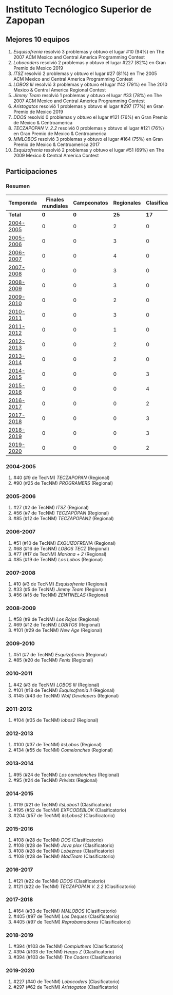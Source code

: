 ---
---

# Instituto Tecnólogico Superior de Zapopan

## Mejores 10 equipos

1. _Esquisofrenia_ resolvió 3 problemas y obtuvo el lugar #10 (94%) en The 2007 ACM Mexico and Central America Programming Contest
1. _Lobocoders_ resolvió 2 problemas y obtuvo el lugar #227 (82%) en Gran Premio de Mexico 2019
1. _ITSZ_ resolvió 2 problemas y obtuvo el lugar #27 (81%) en The 2005 ACM Mexico and Central America Programming Contest
1. _LOBOS III_ resolvió 3 problemas y obtuvo el lugar #42 (79%) en The 2010 Mexico & Central America Regional Contest
1. _Jimmy Team_ resolvió 1 problemas y obtuvo el lugar #33 (78%) en The 2007 ACM Mexico and Central America Programming Contest
1. _Aristogatos_ resolvió 1 problemas y obtuvo el lugar #297 (77%) en Gran Premio de Mexico 2019
1. _DDOS_ resolvió 0 problemas y obtuvo el lugar #121 (76%) en Gran Premio de Mexico & Centroamerica
1. _TECZAPOPAN V. 2.2_ resolvió 0 problemas y obtuvo el lugar #121 (76%) en Gran Premio de Mexico & Centroamerica
1. _MMLOBOS_ resolvió 3 problemas y obtuvo el lugar #164 (75%) en Gran Premio de Mexico & Centroamerica 2017
1. _Esquizofrenia_ resolvió 2 problemas y obtuvo el lugar #51 (69%) en The 2009 Mexico & Central America Contest

## Participaciones

### Resumen

| Temporada | Finales mundiales | Campeonatos | Regionales | Clasificatorios | Equipos |
| --- | --- | --- | --- | --- | --- |
| **Total** | **0** | **0** | **25** | **17** | **42** |
| [2004-2005](#2004-2005) | 0 | 0 | 2 | 0 | 2 |
| [2005-2006](#2005-2006) | 0 | 0 | 3 | 0 | 3 |
| [2006-2007](#2006-2007) | 0 | 0 | 4 | 0 | 4 |
| [2007-2008](#2007-2008) | 0 | 0 | 3 | 0 | 3 |
| [2008-2009](#2008-2009) | 0 | 0 | 3 | 0 | 3 |
| [2009-2010](#2009-2010) | 0 | 0 | 2 | 0 | 2 |
| [2010-2011](#2010-2011) | 0 | 0 | 3 | 0 | 3 |
| [2011-2012](#2011-2012) | 0 | 0 | 1 | 0 | 1 |
| [2012-2013](#2012-2013) | 0 | 0 | 2 | 0 | 2 |
| [2013-2014](#2013-2014) | 0 | 0 | 2 | 0 | 2 |
| [2014-2015](#2014-2015) | 0 | 0 | 0 | 3 | 3 |
| [2015-2016](#2015-2016) | 0 | 0 | 0 | 4 | 4 |
| [2016-2017](#2016-2017) | 0 | 0 | 0 | 2 | 2 |
| [2017-2018](#2017-2018) | 0 | 0 | 0 | 3 | 3 |
| [2018-2019](#2018-2019) | 0 | 0 | 0 | 3 | 3 |
| [2019-2020](#2019-2020) | 0 | 0 | 0 | 2 | 2 |

### 2004-2005

1. #40 (#9 de TecNM) _TECZAPOPAN_ (Regional)
1. #90 (#25 de TecNM) _PROGRAMERS_ (Regional)

### 2005-2006

1. #27 (#2 de TecNM) _ITSZ_ (Regional)
1. #56 (#7 de TecNM) _TECZAPOPAN_ (Regional)
1. #85 (#12 de TecNM) _TECZAPOPAN2_ (Regional)

### 2006-2007

1. #51 (#10 de TecNM) _EXQUIZOFRENIA_ (Regional)
1. #68 (#16 de TecNM) _LOBOS TECZ_ (Regional)
1. #77 (#17 de TecNM) _Mariana + 2_ (Regional)
1. #85 (#19 de TecNM) _Los Lobos_ (Regional)

### 2007-2008

1. #10 (#3 de TecNM) _Esquisofrenia_ (Regional)
1. #33 (#5 de TecNM) _Jimmy Team_ (Regional)
1. #56 (#15 de TecNM) _ZENTINELAS_ (Regional)

### 2008-2009

1. #58 (#9 de TecNM) _Los Rojos_ (Regional)
1. #69 (#12 de TecNM) _LOBITOS_ (Regional)
1. #101 (#29 de TecNM) _New Age_ (Regional)

### 2009-2010

1. #51 (#7 de TecNM) _Esquizofrenia_ (Regional)
1. #85 (#20 de TecNM) _Fenix_ (Regional)

### 2010-2011

1. #42 (#3 de TecNM) _LOBOS III_ (Regional)
1. #101 (#18 de TecNM) _Exquisofrenia II_ (Regional)
1. #145 (#43 de TecNM) _Wolf Developers_ (Regional)

### 2011-2012

1. #104 (#35 de TecNM) _lobos2_ (Regional)

### 2012-2013

1. #100 (#37 de TecNM) _itsLobos_ (Regional)
1. #134 (#55 de TecNM) _Comelonches_ (Regional)

### 2013-2014

1. #95 (#24 de TecNM) _Los comelonches_ (Regional)
1. #95 (#24 de TecNM) _Priviets_ (Regional)

### 2014-2015

1. #119 (#21 de TecNM) _itsLobos1_ (Clasificatorio)
1. #195 (#52 de TecNM) _EXPCODEBLOK_ (Clasificatorio)
1. #204 (#57 de TecNM) _itsLobos2_ (Clasificatorio)

### 2015-2016

1. #108 (#28 de TecNM) _DOS_ (Clasificatorio)
1. #108 (#28 de TecNM) _Java plox_ (Clasificatorio)
1. #108 (#28 de TecNM) _Lobeznos_ (Clasificatorio)
1. #108 (#28 de TecNM) _MadTeam_ (Clasificatorio)

### 2016-2017

1. #121 (#22 de TecNM) _DDOS_ (Clasificatorio)
1. #121 (#22 de TecNM) _TECZAPOPAN V. 2.2_ (Clasificatorio)

### 2017-2018

1. #164 (#33 de TecNM) _MMLOBOS_ (Clasificatorio)
1. #405 (#97 de TecNM) _Los Deques_ (Clasificatorio)
1. #405 (#97 de TecNM) _Reprobamadores_ (Clasificatorio)

### 2018-2019

1. #394 (#103 de TecNM) _Compiuthers_ (Clasificatorio)
1. #394 (#103 de TecNM) _Heaps Z_ (Clasificatorio)
1. #394 (#103 de TecNM) _The Coders_ (Clasificatorio)

### 2019-2020

1. #227 (#40 de TecNM) _Lobocoders_ (Clasificatorio)
1. #297 (#62 de TecNM) _Aristogatos_ (Clasificatorio)



